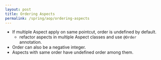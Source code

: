 ```yaml
---
layout: post
title: Ordering Aspects
permalink: /spring/aop/ordering-aspects
---
```


- If multiple Aspect apply on same pointcut, order is undefined by default.
  - refactor aspects in multiple Aspect classes and use `@Order` annotation.
- Order can also be a negative integer.
- Aspects with same order have undefined order among them.

